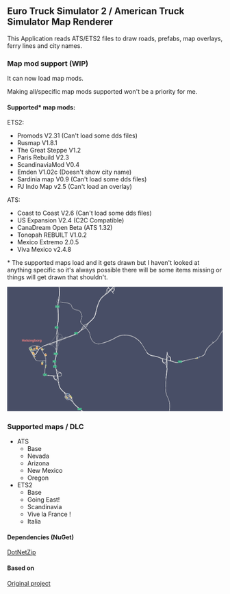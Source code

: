 ## Euro Truck Simulator 2 / American Truck Simulator Map Renderer

This Application reads ATS/ETS2 files to draw roads, prefabs, map overlays, ferry lines and city names.

### Map mod support (WIP)
It can now load map mods.

Making all/specific map mods supported won't be a priority for me.

#### Supported* map mods:

ETS2:
- Promods V2.31 (Can't load some dds files)
- Rusmap V1.8.1
- The Great Steppe V1.2
- Paris Rebuild V2.3
- ScandinaviaMod V0.4
- Emden V1.02c (Doesn't show city name)
- Sardinia map V0.9 (Can't load some dds files)
- PJ Indo Map v2.5 (Can't load an overlay)

ATS:
- Coast to Coast V2.6 (Can't load some dds files)
- US Expansion V2.4 (C2C Compatible)
- CanaDream Open Beta (ATS 1.32)
- Tonopah REBUILT V1.0.2
- Mexico Extremo 2.0.5
- Viva Mexico v2.4.8

\* The supported maps load and it gets drawn but I haven't looked at anything specific so it's always possible there will be some items missing or things will get drawn that shouldn't.

![Preview of the map](/docs/preview.jpg "Preview of the map")

### Supported maps / DLC
- ATS
    - Base
    - Nevada
    - Arizona
    - New Mexico
    - Oregon
- ETS2
    - Base
    - Going East!
    - Scandinavia
    - Vive la France !
    - Italia

#### Dependencies (NuGet)
[DotNetZip](https://www.nuget.org/packages/DotNetZip/)

#### Based on
[Original project](https://github.com/nlhans/ets2-map)
